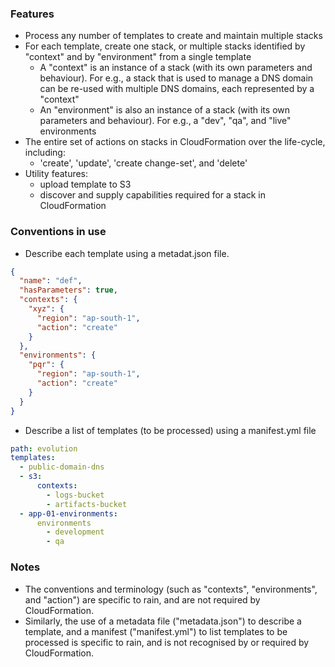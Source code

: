 ### Features

- Process any number of templates to create and maintain multiple stacks
- For each template, create one stack, or multiple stacks identified by "context" and by "environment" from a single template
  - A "context" is an instance of a stack (with its own parameters and behaviour). For e.g., a stack that is used to manage a DNS domain can be re-used with multiple DNS domains, each represented by a "context"
  - An "environment" is also an instance of a stack (with its own parameters and behaviour). For e.g., a "dev", "qa", and "live" environments
- The entire set of actions on stacks in CloudFormation over the life-cycle, including:
  - 'create', 'update', 'create change-set', and 'delete'
- Utility features:
  - upload template to S3
  - discover and supply capabilities required for a stack in CloudFormation
  
### Conventions in use

- Describe each template using a metadat.json file.

```json
{
  "name": "def",
  "hasParameters": true,
  "contexts": {
    "xyz": {
      "region": "ap-south-1",
      "action": "create"
    }
  },
  "environments": {
    "pqr": {
      "region": "ap-south-1",
      "action": "create"
    }
  }
}
```

- Describe a list of templates (to be processed) using a manifest.yml file

```yml
path: evolution
templates:
  - public-domain-dns
  - s3:
      contexts:
        - logs-bucket
        - artifacts-bucket
  - app-01-environments:
      environments
        - development
        - qa
```

### Notes

- The conventions and terminology (such as "contexts", "environments", and "action") are specific to rain, and are not required by CloudFormation.
- Similarly, the use of a metadata file ("metadata.json") to describe a template, and a manifest ("manifest.yml") to list templates to be processed is specific to rain, and is not recognised by or required by CloudFormation.
